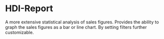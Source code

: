 HDI-Report
==========

A more extensive statistical analysis of sales figures. Provides the ability to graph the sales figures as a bar or line chart. By setting filters further customizable.